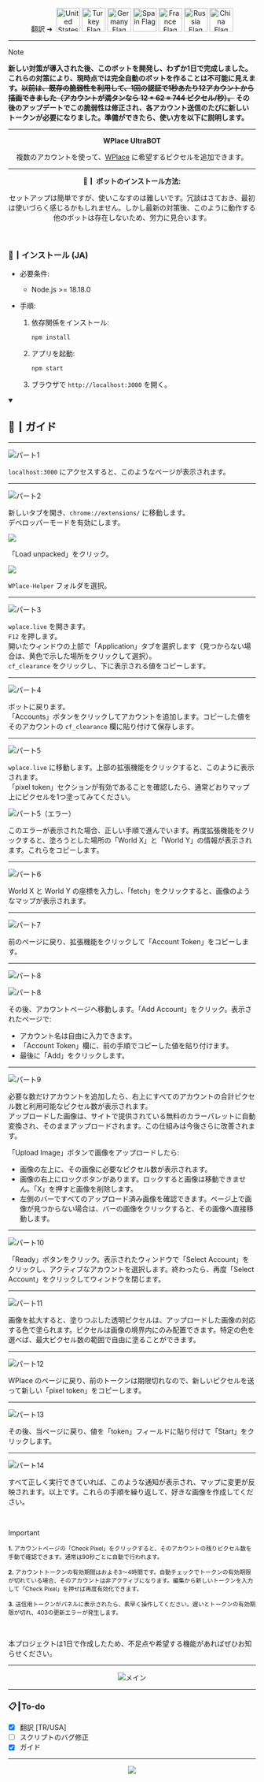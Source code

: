 <p align="center">
  翻訳 ➜&nbsp;
  <a href="../README.md"><img src="https://flagcdn.com/256x192/us.png" width="48" alt="United States Flag"></a>
  <a href="TR.md"><img src="https://flagcdn.com/256x192/tr.png" width="48" alt="Turkey Flag"></a>
  <a href="DE.md"><img src="https://flagcdn.com/256x192/de.png" width="48" alt="Germany Flag"></a>
  <a href="ES.md"><img src="https://flagcdn.com/256x192/es.png" width="48" alt="Spain Flag"></a>
  <a href="FR.md"><img src="https://flagcdn.com/256x192/fr.png" width="48" alt="France Flag"></a>
  <a href="RU.md"><img src="https://flagcdn.com/256x192/ru.png" width="48" alt="Russia Flag"></a>
  <a href="CN.md"><img src="https://flagcdn.com/256x192/cn.png" width="48" alt="China Flag"></a>
</p>

---

> [!NOTE]
> **新しい対策が導入された後、このボットを開発し、わずか1日で完成しました。これらの対策により、現時点では完全自動のボットを作ることは不可能に見えます。~~以前は、既存の脆弱性を利用して、1回の認証で1秒あたり12アカウントから描画できました（アカウントが満タンなら 12 * 62 = <strong>744</strong> ピクセル/秒）。~~ その後のアップデートでこの脆弱性は修正され、各アカウント送信のたびに新しいトークンが必要になりました。準備ができたら、使い方を以下に説明します。**

---

<p align="center"><strong>WPlace UltraBOT</strong></p>

<p align="center">
  複数のアカウントを使って、<a href="https://wplace.live" target="_blank">WPlace</a> に希望するピクセルを追加できます。
</p>

---

<p align="center"><strong>🚀┃ ボットのインストール方法:</strong></p>

<p align="center">
  セットアップは簡単ですが、使いこなすのは難しいです。冗談はさておき、最初は使いづらく感じるかもしれません。しかし最新の対策後、このように動作する他のボットは存在しないため、労力に見合います。
</p>

<br>

### 🔧┃インストール (JA)

- 必要条件:
  - Node.js >= 18.18.0

- 手順:
  1. 依存関係をインストール:
     
     ```bash
     npm install
     ```
  2. アプリを起動:
     
     ```bash
     npm start
     ```
  3. ブラウザで `http://localhost:3000` を開く。

<details open>
  <summary><h2>📖┃ガイド</h2></summary>

---

![パート1](https://i.imgur.com/yS9093x.png)

`localhost:3000` にアクセスすると、このようなページが表示されます。<br>

---

![パート2](https://i.imgur.com/taF0I2T.png)

新しいタブを開き、`chrome://extensions/` に移動します。<br>
デベロッパーモードを有効にします。<br>

![](https://i.imgur.com/oe42A42.png)

「Load unpacked」をクリック。<br>

![](https://i.imgur.com/jPyzOr3.png)

`WPlace-Helper` フォルダを選択。<br>

---

![パート3](https://i.imgur.com/YVyvw3a.png)

`wplace.live` を開きます。<br>
`F12` を押します。<br>
開いたウィンドウの上部で「Application」タブを選択します（見つからない場合は、黄色で示した場所をクリックして選択）。<br>
`cf_clearance` をクリックし、下に表示される値をコピーします。<br>

---

![パート4](https://i.imgur.com/sJvyiC6.png)

ボットに戻ります。<br>
「Accounts」ボタンをクリックしてアカウントを追加します。コピーした値をそのアカウントの `cf_clearance` 欄に貼り付けて保存します。

---

![パート5](https://i.imgur.com/vJkPMx8.png)

`wplace.live` に移動します。上部の拡張機能をクリックすると、このように表示されます。<br>
「pixel token」セクションが有効であることを確認したら、通常どおりマップ上にピクセルを1つ塗ってみてください。<br>

![パート5（エラー）](https://i.imgur.com/uZmJDad.png)

このエラーが表示された場合、正しい手順で進んでいます。再度拡張機能をクリックすると、塗ろうとした場所の「World X」と「World Y」の情報が表示されます。これらをコピーします。<br>

---

![パート6](https://i.imgur.com/LniE1E8.png)

World X と World Y の座標を入力し、「fetch」をクリックすると、画像のようなマップが表示されます。<br>

---

![パート7](https://i.imgur.com/vJkPMx8.png)

前のページに戻り、拡張機能をクリックして「Account Token」をコピーします。

---

![パート8](https://i.imgur.com/8sjhH1L.png)

![パート8](https://i.imgur.com/jPyzOr3.png)

その後、アカウントページへ移動します。「Add Account」をクリック。表示されたページで:
- アカウント名は自由に入力できます。
- 「Account Token」欄に、前の手順でコピーした値を貼り付けます。
- 最後に「Add」をクリックします。

---

![パート9](https://i.imgur.com/DJUEywj.png)

必要な数だけアカウントを追加したら、右上にすべてのアカウントの合計ピクセル数と利用可能なピクセル数が表示されます。<br>
アップロードした画像は、サイトで提供されている無料のカラーパレットに自動変換され、そのままアップロードされます。この仕組みは今後さらに改善されます。

「Upload Image」ボタンで画像をアップロードしたら:

- 画像の左上に、その画像に必要なピクセル数が表示されます。
- 画像の右上にロックボタンがあります。ロックすると画像は移動できません。「X」を押すと画像を削除します。
- 左側のバーですべてのアップロード済み画像を確認できます。ページ上で画像が見つからない場合は、バーの画像をクリックすると、その画像へ直接移動します。

---

![パート10](https://i.imgur.com/Dzt1p3o.png)

「Ready」ボタンをクリック。表示されたウィンドウで「Select Account」をクリックし、アクティブなアカウントを選択します。終わったら、再度「Select Account」をクリックしてウィンドウを閉じます。

---

![パート11](https://i.imgur.com/QKJRVL9.png)

画像を拡大すると、塗りつぶした透明ピクセルは、アップロードした画像の対応する色で塗られます。ピクセルは画像の境界内にのみ配置できます。特定の色を選べば、最大ピクセル数の範囲で自由に塗ることができます。

---

![パート12](https://i.imgur.com/vJkPMx8.png)

WPlace のページに戻り、前のトークンは期限切れなので、新しいピクセルを送って新しい「pixel token」をコピーします。

---

![パート13](https://i.imgur.com/wDp07pH.png)

その後、当ページに戻り、値を「token」フィールドに貼り付けて「Start」をクリックします。

---

![パート14](https://i.imgur.com/iQTH5TR.png)

すべて正しく実行できていれば、このような通知が表示され、マップに変更が反映されます。以上です。これらの手順を繰り返して、好きな画像を作成してください。

</details>

<br>

> [!IMPORTANT]
> <p><sub><strong>1.</strong> アカウントページの「Check Pixel」をクリックすると、そのアカウントの残りピクセル数を手動で確認できます。通常は90秒ごとに自動で行われます。</sub></p>
> <p><sub><strong>2.</strong> アカウントトークンの有効期間はおよそ3〜4時間です。自動チェックでトークンの有効期限が切れている場合、そのアカウントは非アクティブになります。編集から新しいトークンを入力して「Check Pixel」を押せば再度有効化できます。</sub></p>
> <p><sub><strong>3.</strong> 送信用トークンがパネルに表示されたら、素早く操作してください。遅いとトークンの有効期限が切れ、403の更新エラーが発生します。</sub></p>

<br>

本プロジェクトは1日で作成したため、不足点や希望する機能があればぜひお知らせください。

---

<p align="center">
  <img src="https://i.imgur.com/msR5dM9.png" alt="メイン"/>
</p>

---

### 📋┃To-do

- [x] 翻訳 [TR/USA]
- [ ] スクリプトのバグ修正
- [x] ガイド

---

<p align="center">
  <a href="#"><img src="https://komarev.com/ghpvc/?username=xacter&repo=WPlace-UltraBOT&style=for-the-badge&label=Views:&color=gray"/></a>
</p>


